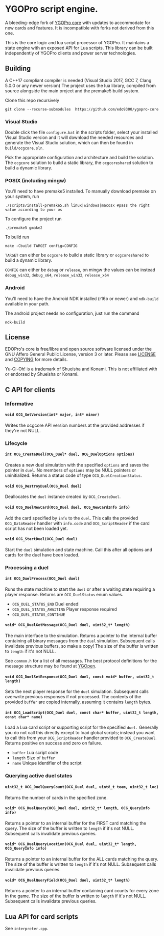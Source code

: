# YGOPro script engine.

A bleeding-edge fork of [YGOPro core](https://github.com/Fluorohydride/ygopro) with updates to accommodate for new cards and features. It is incompatible with forks not derived from this one.

This is the core logic and lua script processor of YGOPro. It maintains a state engine with an exposed API for Lua scripts. This library can be built independently of YGOPro clients and power server technologies.

## Building
A C++17 compliant compiler is needed (Visual Studio 2017, GCC 7, Clang 5.0.0 or any newer version)
The project uses the lua library, compiled from source alongside the main project
and the premake5 build system.

Clone this repo recursively
```
git clone --recurse-submodules  https://github.com/edo9300/ygopro-core
```

### Visual Studio
Double click the file `configure.bat` in the scripts folder,
select your installed Visual Studio version and it will download the needed resources
and generate the Visual Studio solution, which can then be found in `build/ocgcore.sln`.

Pick the appropriate configuration and architecture and build the solution.
The `ocgcore` solution to build a static library, the `ocgcoreshared` solution to build a dynamic library.

### POSIX (including mingw)
You'll need to have premake5 installed.
To manually download premake on your system, run
```
./scripts/install-premake5.sh linux|windows|macosx #pass the right value according to your os
```
To configure the project run
```
./premake5 gmake2
```
To build run
```
make -Cbuild TARGET config=CONFIG
```
`TARGET` can either be `ocgcore` to build a static library or `ocgcoreshared` to build a dynamic library.

`CONFIG` can either be `debug` or `release`, on mingw the values can be instead `debug_win32`, `debug_x64`, `release_win32`, `release_x64`

### Android
You'll need to have the Android NDK installed (r16b or newer) and `ndk-build` available in your path.

The android project needs no configuration, just run the command
```
ndk-build
```

## License

EDOPro's core is free/libre and open source software licensed under the GNU Affero General Public License, version 3 or later. Please see [LICENSE](https://github.com/edo9300/ygopro-core/blob/master/LICENSE) and [COPYING](https://github.com/edo9300/ygopro-core/blob/master/COPYING) for more details.

Yu-Gi-Oh! is a trademark of Shueisha and Konami. This is not affiliated with or endorsed by Shueisha or Konami.

## C API for clients

### Informative

#### `void OCG_GetVersion(int* major, int* minor)`

Writes the ocgcore API version numbers at the provided addresses if they're not NULL.

### Lifecycle

#### `int OCG_CreateDuel(OCG_Duel* duel, OCG_DuelOptions options)`

Creates a new duel simulation with the specified `options` and saves the pointer in `duel`. No members of `options` may be NULL pointers or uninitialized. Returns a status code of type `OCG_DuelCreationStatus`.

#### `void OCG_DestroyDuel(OCG_Duel duel)`

Deallocates the `duel` instance created by `OCG_CreateDuel`.

#### `void OCG_DuelNewCard(OCG_Duel duel, OCG_NewCardInfo info)`

Add the card specified by `info` to the `duel`. This calls the provided `OCG_DataReader` handler with `info.code` and `OCG_ScriptReader` if the card script has not been loaded yet.

#### `void OCG_StartDuel(OCG_Duel duel)`

Start the `duel` simulation and state machine. Call this after all options and cards for the duel have been loaded.

### Processing a duel

#### `int OCG_DuelProcess(OCG_Duel duel)`

Runs the state machine to start the `duel` or after a waiting state requiring a player response. Returns are `OCG_DuelStatus` enum values.
- `OCG_DUEL_STATUS_END` Duel ended
- `OCG_DUEL_STATUS_AWAITING` Player response required
- `OCG_DUEL_STATUS_CONTINUE`

#### `void* OCG_DuelGetMessage(OCG_Duel duel, uint32_t* length)`

The main interface to the simulation. Returns a pointer to the internal buffer containing all binary messages from the `duel` simulation. Subsequent calls invalidate previous buffers, so make a copy! The size of the buffer is written to `length` if it's not NULL.

See `common.h` for a list of all messages. The best protocol definitions for the message structure may be found at [YGOpen](https://github.com/DyXel/ygopen).

#### `void OCG_DuelSetResponse(OCG_Duel duel, const void* buffer, uint32_t length)`

Sets the next player response for the `duel` simulation. Subsequent calls overwrite previous responses if not processed. The contents of the provided `buffer` are copied internally, assuming it contains `length` bytes.

#### `int OCG_LoadScript(OCG_Duel duel, const char* buffer, uint32_t length, const char* name)`

Load a Lua card script or supporting script for the specified `duel.` Generally you do not call this directly except to load global scripts; instead you want to call this from your `OCG_ScriptReader` handler provided to `OCG_CreateDuel`. Returns positive on success and zero on failure.
- `buffer` Lua script code
- `length` Size of `buffer`
- `name` Unique identifier of the script

### Querying active duel states

#### `uint32_t OCG_DuelQueryCount(OCG_Duel duel, uint8_t team, uint32_t loc)`

Returns the number of cards in the specified zone.

#### `void* OCG_DuelQuery(OCG_Duel duel, uint32_t* length, OCG_QueryInfo info)`

Returns a pointer to an internal buffer for the FIRST card matching the query. The size of the buffer is written to `length` if it's not NULL. Subsequent calls invalidate previous queries.

#### `void* OCG_DuelQueryLocation(OCG_Duel duel, uint32_t* length, OCG_QueryInfo info)`

Returns a pointer to an internal buffer for the ALL cards matching the query. The size of the buffer is written to `length` if it's not NULL. Subsequent calls invalidate previous queries.

#### `void* OCG_DuelQueryField(OCG_Duel duel, uint32_t* length)`

Returns a pointer to an internal buffer containing card counts for every zone in the game. The size of the buffer is written to `length` if it's not NULL. Subsequent calls invalidate previous queries.

## Lua API for card scripts

See `interpreter.cpp`.

